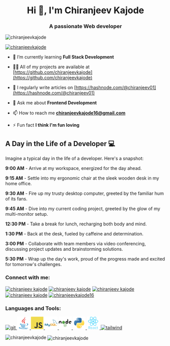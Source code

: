 <h1 align="center">Hi 👋, I'm Chiranjeev Kajode</h1>
<h3 align="center">A passionate Web developer</h3>

<p align="left"> <img src="https://komarev.com/ghpvc/?username=chiranjeevkajode&label=Profile%20views&color=0e75b6&style=flat" alt="chiranjeevkajode" /> </p>

<p align="left"> <a href="https://github.com/ryo-ma/github-profile-trophy"><img src="https://github-profile-trophy.vercel.app/?username=chiranjeevkajode" alt="chiranjeevkajode" /></a> </p>

- 🌱 I’m currently learning **Full Stack Development**

- 👨‍💻 All of my projects are available at [https://github.com/chiranjeevkajode](https://github.com/chiranjeevkajode)

- 📝 I regularly write articles on [https://hashnode.com/@chiranjeev01](https://hashnode.com/@chiranjeev01)

- 💬 Ask me about **Frontend Development**

- 📫 How to reach me **chiranjeevkajode16@gmail.com**

- ⚡ Fun fact **I think I'm fun loving**

## A Day in the Life of a Developer 💻

Imagine a typical day in the life of a developer. Here's a snapshot:

**9:00 AM** - Arrive at my workspace, energized for the day ahead.

**9:15 AM** - Settle into my ergonomic chair at the sleek wooden desk in my home office.

**9:30 AM** - Fire up my trusty desktop computer, greeted by the familiar hum of its fans.

**9:45 AM** - Dive into my current coding project, greeted by the glow of my multi-monitor setup.

**12:30 PM** - Take a break for lunch, recharging both body and mind.

**1:30 PM** - Back at the desk, fueled by caffeine and determination.

**3:00 PM** - Collaborate with team members via video conferencing, discussing project updates and brainstorming solutions.

**5:30 PM** - Wrap up the day's work, proud of the progress made and excited for tomorrow's challenges.

<h3 align="left">Connect with me:</h3>
<p align="left">
<a href="https://linkedin.com/in/chiranjeev kajode" target="blank"><img align="center" src="https://raw.githubusercontent.com/rahuldkjain/github-profile-readme-generator/master/src/images/icons/Social/linked-in-alt.svg" alt="chiranjeev kajode" height="30" width="40" /></a>
<a href="https://fb.com/chiranjeev kajode" target="blank"><img align="center" src="https://raw.githubusercontent.com/rahuldkjain/github-profile-readme-generator/master/src/images/icons/Social/facebook.svg" alt="chiranjeev kajode" height="30" width="40" /></a>
<a href="https://hashnode.com/chiranjeev kajode" target="blank"><img align="center" src="https://raw.githubusercontent.com/rahuldkjain/github-profile-readme-generator/master/src/images/icons/Social/hashnode.svg" alt="chiranjeev kajode" height="30" width="40" /></a>
<a href="https://www.hackerrank.com/chiranjeev kajode" target="blank"><img align="center" src="https://raw.githubusercontent.com/rahuldkjain/github-profile-readme-generator/master/src/images/icons/Social/hackerrank.svg" alt="chiranjeev kajode" height="30" width="40" /></a>
<a href="https://www.leetcode.com/chiranjeevkajode16" target="blank"><img align="center" src="https://raw.githubusercontent.com/rahuldkjain/github-profile-readme-generator/master/src/images/icons/Social/leet-code.svg" alt="chiranjeevkajode16" height="30" width="40" /></a>
</p>

<h3 align="left">Languages and Tools:</h3>
<p align="left"> <a href="https://git-scm.com/" target="_blank" rel="noreferrer"> <img src="https://www.vectorlogo.zone/logos/git-scm/git-scm-icon.svg" alt="git" width="40" height="40"/> </a> <a href="https://www.java.com" target="_blank" rel="noreferrer"> <img src="https://raw.githubusercontent.com/devicons/devicon/master/icons/java/java-original.svg" alt="java" width="40" height="40"/> </a> <a href="https://developer.mozilla.org/en-US/docs/Web/JavaScript" target="_blank" rel="noreferrer"> <img src="https://raw.githubusercontent.com/devicons/devicon/master/icons/javascript/javascript-original.svg" alt="javascript" width="40" height="40"/> </a> <a href="https://www.mysql.com/" target="_blank" rel="noreferrer"> <img src="https://raw.githubusercontent.com/devicons/devicon/master/icons/mysql/mysql-original-wordmark.svg" alt="mysql" width="40" height="40"/> </a> <a href="https://nodejs.org" target="_blank" rel="noreferrer"> <img src="https://raw.githubusercontent.com/devicons/devicon/master/icons/nodejs/nodejs-original-wordmark.svg" alt="nodejs" width="40" height="40"/> </a> <a href="https://www.python.org" target="_blank" rel="noreferrer"> <img src="https://raw.githubusercontent.com/devicons/devicon/master/icons/python/python-original.svg" alt="python" width="40" height="40"/> </a> <a href="https://reactjs.org/" target="_blank" rel="noreferrer"> <img src="https://raw.githubusercontent.com/devicons/devicon/master/icons/react/react-original-wordmark.svg" alt="react" width="40" height="40"/> </a> <a href="https://tailwindcss.com/" target="_blank" rel="noreferrer"> <img src="https://www.vectorlogo.zone/logos/tailwindcss/tailwindcss-icon.svg" alt="tailwind" width="40" height="40"/> </a> </p>

<p><img align="left" src="https://github-readme-stats.vercel.app/api/top-langs?username=chiranjeevkajode&show_icons=true&locale=en&layout=compact" alt="chiranjeevkajode" /></p>

<p>&nbsp;<img align="center" src="https://github-readme-stats.vercel.app/api?username=chiranjeevkajode&show_icons=true&locale=en" alt="chiranjeevkajode" /></p>
